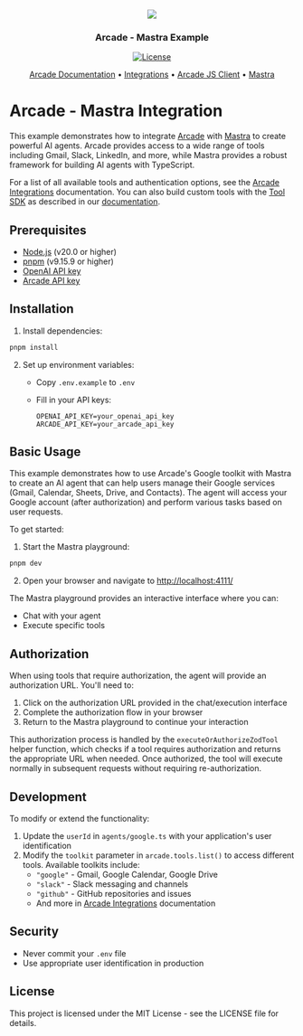 <h3 align="center">
  <a name="readme-top"></a>
  <img
    src="https://docs.arcade.dev/images/logo/arcade-logo.png"
  >
</h3>
<div align="center">
  <h3>Arcade - Mastra Example</h3>
    <a href="https://github.com/your-organization/agents-arcade/blob/main/LICENSE">
  <img src="https://img.shields.io/badge/License-MIT-yellow.svg" alt="License">
</a>
<p align="center">
    <a href="https://docs.arcade.dev" target="_blank">Arcade Documentation</a> •
    <a href="https://docs.arcade.dev/toolkits" target="_blank">Integrations</a> •
    <a href="https://github.com/ArcadeAI/arcade-js" target="_blank">Arcade JS Client</a> •
    <a href="https://github.com/mastra-ai/mastra" target="_blank">Mastra</a>
</p>
</div>

# Arcade - Mastra Integration

This example demonstrates how to integrate [Arcade](https://docs.arcade.dev) with [Mastra](https://mastra.ai/en/docs) to create powerful AI agents. Arcade provides access to a wide range of tools including Gmail, Slack, LinkedIn, and more, while Mastra provides a robust framework for building AI agents with TypeScript.

For a list of all available tools and authentication options, see the [Arcade Integrations](https://docs.arcade.dev/toolkits) documentation. You can also build custom tools with the [Tool SDK](https://github.com/ArcadeAI/arcade-ai) as described in our [documentation](https://docs.arcade.dev/home/build-tools/create-a-toolkit).

## Prerequisites

- [Node.js](https://nodejs.org/en/download/) (v20.0 or higher)
- [pnpm](https://pnpm.io/installation) (v9.15.9 or higher)
- [OpenAI API key](https://platform.openai.com/account/api-keys)
- [Arcade API key](https://docs.arcade.dev/home/api-keys)

## Installation

1. Install dependencies:

```bash
pnpm install
```

2. Set up environment variables:
   - Copy `.env.example` to `.env`
   - Fill in your API keys:

     ```
     OPENAI_API_KEY=your_openai_api_key
     ARCADE_API_KEY=your_arcade_api_key
     ```

## Basic Usage

This example demonstrates how to use Arcade's Google toolkit with Mastra to create an AI agent that can help users manage their Google services (Gmail, Calendar, Sheets, Drive, and Contacts). The agent will access your Google account (after authorization) and perform various tasks based on user requests.

To get started:

1. Start the Mastra playground:

```bash
pnpm dev
```

2. Open your browser and navigate to <http://localhost:4111/>

The Mastra playground provides an interactive interface where you can:

- Chat with your agent
- Execute specific tools

## Authorization

When using tools that require authorization, the agent will provide an authorization URL. You'll need to:

1. Click on the authorization URL provided in the chat/execution interface
2. Complete the authorization flow in your browser
3. Return to the Mastra playground to continue your interaction

This authorization process is handled by the `executeOrAuthorizeZodTool` helper function, which checks if a tool requires authorization and returns the appropriate URL when needed. Once authorized, the tool will execute normally in subsequent requests without requiring re-authorization.

## Development

To modify or extend the functionality:

1. Update the `userId` in `agents/google.ts` with your application's user identification
2. Modify the `toolkit` parameter in `arcade.tools.list()` to access different tools. Available toolkits include:
   - `"google"` - Gmail, Google Calendar, Google Drive
   - `"slack"` - Slack messaging and channels
   - `"github"` - GitHub repositories and issues
   - And more in [Arcade Integrations](https://docs.arcade.dev/toolkits) documentation

## Security

- Never commit your `.env` file
- Use appropriate user identification in production

## License

This project is licensed under the MIT License - see the LICENSE file for details.

